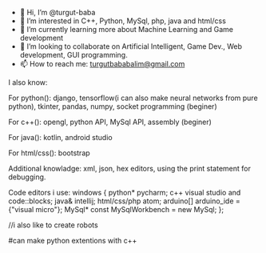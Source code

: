- 👋 Hi, I’m @turgut-baba
- 👀 I’m interested in C++, Python, MySql, php, java and html/css
- 🌱 I’m currently learning more about Machine Learning and Game development
- 💞️ I’m looking to collaborate on Artificial Intelligent, Game Dev., Web development, GUI programming.
- 📫 How to reach me: turgutbababalim@gmail.com

I also know:

   For python():
       django,
       tensorflow(i can also make neural networks from pure python),
       tkinter,
       pandas,
       numpy,
       socket programming (beginer)
       
   For c++():
      opengl,
      python API,
      MySql API,
      assembly (beginer)
      
   For java():
      kotlin,
      android studio
      
   For html/css():
      bootstrap
      
   Additional knowladge:
      xml,
      json,
      hex editors,
      using the print statement for debugging.
      
      
Code editors i use: windows
{
    python* pycharm;
    c++ visual studio and code::blocks;
    java& intellij;
    html/css/php atom;
    arduino[] arduino_ide = {"visual micro"};
    MySql* const MySqlWorkbench = new MySql;
};

//i also like to create robots

#can make python extentions with c++
